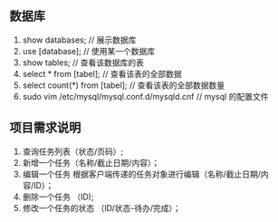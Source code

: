 ## 数据库

1. show databases; // 展示数据库
2. use [database]; // 使用某一个数据库
3. show tables; // 查看该数据库的表
4. select * from [tabel]; // 查看该表的全部数据
4. select count(*) from [tabel]; // 查看该表的全部数据数量
5. sudo vim /etc/mysql/mysql.conf.d/mysqld.cnf // mysql 的配置文件


## 项目需求说明
1. 查询任务列表（状态/页码）;
2. 新增一个任务（名称/截止日期/内容）；
3. 编辑一个任务 根据客户端传递的任务对象进行编辑（名称/截止日期/内容/ID）；
4. 删除一个任务 （ID);
5. 修改一个任务的状态 （ID/状态-待办/完成）；
